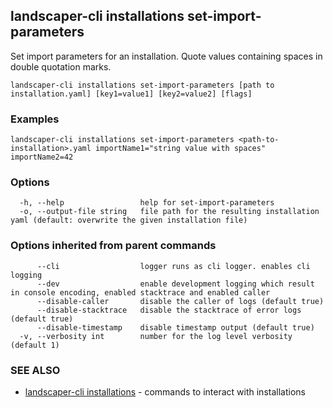 ## landscaper-cli installations set-import-parameters

Set import parameters for an installation. Quote values containing spaces in double quotation marks.

```
landscaper-cli installations set-import-parameters [path to installation.yaml] [key1=value1] [key2=value2] [flags]
```

### Examples

```
landscaper-cli installations set-import-parameters <path-to-installation>.yaml importName1="string value with spaces" importName2=42
```

### Options

```
  -h, --help                 help for set-import-parameters
  -o, --output-file string   file path for the resulting installation yaml (default: overwrite the given installation file)
```

### Options inherited from parent commands

```
      --cli                  logger runs as cli logger. enables cli logging
      --dev                  enable development logging which result in console encoding, enabled stacktrace and enabled caller
      --disable-caller       disable the caller of logs (default true)
      --disable-stacktrace   disable the stacktrace of error logs (default true)
      --disable-timestamp    disable timestamp output (default true)
  -v, --verbosity int        number for the log level verbosity (default 1)
```

### SEE ALSO

* [landscaper-cli installations](landscaper-cli_installations.md)	 - commands to interact with installations

